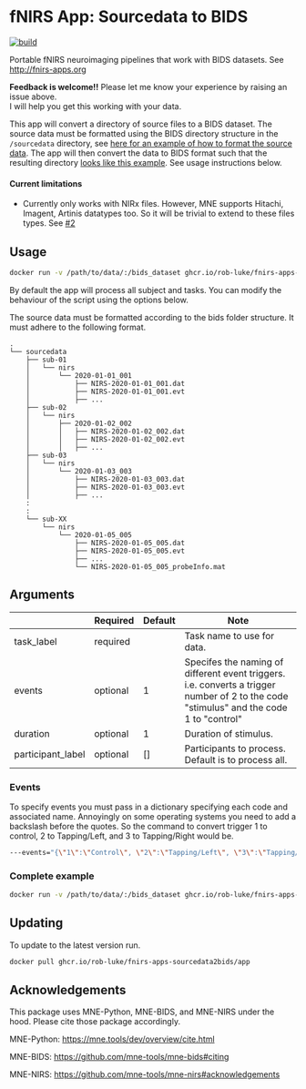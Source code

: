 # fNIRS App: Sourcedata to BIDS

[![build](https://github.com/rob-luke/fnirs-apps-sourcedata2bids/actions/workflows/ghregistry.yml/badge.svg)](https://github.com/rob-luke/fnirs-apps-sourcedata2bids/actions/workflows/ghregistry.yml)

Portable fNIRS neuroimaging pipelines that work with BIDS datasets. See http://fnirs-apps.org

**Feedback is welcome!!** Please let me know your experience by raising an issue above.  
I will help you get this working with your data.

This app will convert a directory of source files to a BIDS dataset.
The source data must be formatted using the BIDS directory structure in the `/sourcedata` directory,
see [here for an example of how to format the source data](https://github.com/rob-luke/BIDS-NIRS-Tapping/tree/00-Raw-data).
The app will then convert the data to BIDS format such that the resulting directory [looks like this example](https://github.com/rob-luke/BIDS-NIRS-Tapping/tree/master). See usage instructions below.


#### Current limitations

* Currently only works with NIRx files. However, MNE supports Hitachi, Imagent, Artinis datatypes too. So it will be trivial to extend to these files types.  See [#2](https://github.com/rob-luke/fnirs-apps-sourcedata2bids/issues/2)


## Usage

```bash
docker run -v /path/to/data/:/bids_dataset ghcr.io/rob-luke/fnirs-apps-sourcedata2bids/app --task_label="Example"
```

By default the app will process all subject and tasks.
You can modify the behaviour of the script using the options below.

The source data must be formatted according to the bids folder structure.
It must adhere to the following format.

```text
.
└── sourcedata
    ├── sub-01
    │   └── nirs
    │       └── 2020-01-01_001
    │           ├── NIRS-2020-01-01_001.dat
    │           ├── NIRS-2020-01-01_001.evt
    │           ├── ...
    ├── sub-02
    │   └── nirs
    │       ├── 2020-01-02_002
    │       │   ├── NIRS-2020-01-02_002.dat
    │       │   ├── NIRS-2020-01-02_002.evt
    │       │   ├── ...
    ├── sub-03
    │   └── nirs
    │       └── 2020-01-03_003
    │           ├── NIRS-2020-01-03_003.dat
    │           ├── NIRS-2020-01-03_003.evt
    │           ├── ...
    :
    :
    └── sub-XX
        └── nirs
            └── 2020-01-05_005
                ├── NIRS-2020-01-05_005.dat
                ├── NIRS-2020-01-05_005.evt
                ├── ...
                └── NIRS-2020-01-05_005_probeInfo.mat

```


## Arguments

|                   | Required | Default | Note                                                   |
|-------------------|----------|---------|--------------------------------------------------------|
| task_label        | required |         | Task name to use for data.                             |
| events            | optional | 1       | Specifes the naming of different event triggers. i.e. converts a trigger number of 2 to the code "stimulus" and the code 1 to "control"                               |
| duration          | optional | 1       | Duration of stimulus.                                  |
| participant_label | optional | []      | Participants to process. Default is to process all.    |


### Events

To specify events you must pass in a dictionary specifying each code and associated name.
Annoyingly on some operating systems you need to add a backslash before the quotes.
So the command to convert trigger 1 to control, 2 to Tapping/Left, and 3 to Tapping/Right
would be.

```bash
---events="{\"1\":\"Control\", \"2\":\"Tapping/Left\", \"3\":\"Tapping/Right\"}"
```


### Complete example

```bash
docker run -v /path/to/data/:/bids_dataset ghcr.io/rob-luke/fnirs-apps-sourcedata2bids/app --task_label="ListeningTask" --duration=12.5 --events="{\"1\":\"Audio\", \"2\":\"Video\", \"3\":\"Control\"}"
```

## Updating

To update to the latest version run.

```bash
docker pull ghcr.io/rob-luke/fnirs-apps-sourcedata2bids/app
```


Acknowledgements
----------------

This package uses MNE-Python, MNE-BIDS, and MNE-NIRS under the hood. Please cite those package accordingly.

MNE-Python: https://mne.tools/dev/overview/cite.html

MNE-BIDS: https://github.com/mne-tools/mne-bids#citing

MNE-NIRS: https://github.com/mne-tools/mne-nirs#acknowledgements
